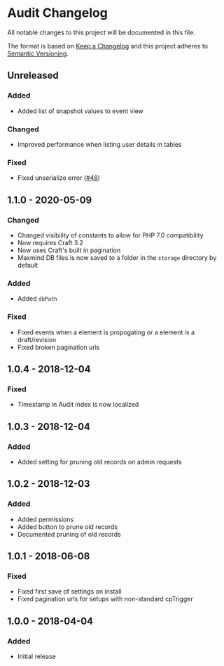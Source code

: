 # Audit Changelog

All notable changes to this project will be documented in this file.

The format is based on [Keep a Changelog](http://keepachangelog.com/) and this project adheres to [Semantic Versioning](http://semver.org/).

## Unreleased

### Added
- Added list of snapshot values to event view

### Changed
- Improved performance when listing user details in tables

### Fixed
- Fixed unserialize error ([#48](https://github.com/sjelfull/craft-audit/issues/48))

## 1.1.0 - 2020-05-09

### Changed
- Changed visibility of constants to allow for PHP 7.0 compatibility
- Now requires Craft 3.2
- Now uses Craft's built in pagination
- Maxmind DB files is now saved to a folder in the `storage` directory by default

### Added
- Added `dbPath` 

### Fixed
- Fixed events when a element is propogating or a element is a draft/revision
- Fixed broken pagination urls

## 1.0.4 - 2018-12-04

### Fixed
- Timestamp in Audit index is now localized 

## 1.0.3 - 2018-12-04

### Added
- Added setting for pruning old records on admin requests

## 1.0.2 - 2018-12-03

### Added
- Added permissions
- Added button to prune old records
- Documented pruning of old records

## 1.0.1 - 2018-06-08

### Fixed
- Fixed first save of settings on install
- Fixed pagination urls for setups with non-standard cpTrigger

## 1.0.0 - 2018-04-04

### Added
- Initial release
